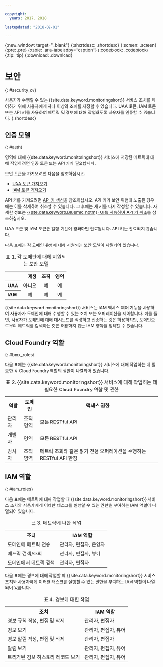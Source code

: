 ```yaml
---

copyright:
  years: 2017, 2018

lastupdated: "2018-02-01"

---
```


{:new_window: target="_blank"}
{:shortdesc: .shortdesc}
{:screen: .screen}
{:pre: .pre}
{:table: .aria-labeledby="caption"}
{:codeblock: .codeblock}
{:tip: .tip}
{:download: .download}


# 보안
{: #security_ov}

사용자가 수행할 수 있는 {{site.data.keyword.monitoringshort}} 서비스 조치를 제어하기 위해 사용자에게 하나 이상의 조치를 지정할 수 있습니다. UAA 토큰, IAM 토큰 또는 API 키를 사용하여 메트릭 및 경보에 대해 작업하도록 사용자를 인증할 수 있습니다. 
{:shortdesc}

   
## 인증 모델
{: #auth}

영역에 대해 {{site.data.keyword.monitoringshort}} 서비스에 저장된 메트릭에 대해 작업하려면 인증 토큰 또는 API 키가 필요합니다. 

보안 토큰을 가져오려면 다음을 참조하십시오.

* [UAA 토큰 가져오기](/docs/services/cloud-monitoring/security/auth_uaa.html#auth_uaa)
* [IAM 토큰 가져오기](/docs/services/cloud-monitoring/security/auth_iam.html#auth_iam)

API 키를 가져오려면 [API 키 생성](/docs/services/cloud-monitoring/security/auth_api_key.html#auth_api_key)을 참조하십시오. API 키가 보안 위험에 노출된 경우에는 이를 삭제하여 취소할 수 있습니다. 그 후에는 새 키를 다시 작성할 수 있습니다. 자세한 정보는 [{{site.data.keyword.Bluemix_notm}} UI를 사용하여 API 키 취소](/docs/services/cloud-monitoring/security/auth_api_key.html#revoke_ui)를 참조하십시오. 

UAA 토큰 및 IAM 토큰은 일정 기간이 경과하면 만료됩니다. API 키는 만료되지 않습니다. 

다음 표에는 각 도메인 유형에 대해 지원되는 보안 모델이 나열되어 있습니다.

<table>
  <caption>표 1. 각 도메인에 대해 지원되는 보안 모델</caption>
  <tr>
    <th></th>
	<th align="right">계정</th>
    <th align="right">조직</th>
    <th align="right">영역</th>	
  </tr>
  <tr>
    <th align="left">UAA</th>
	<td align="center">아니오</td>
	<td align="center">예</td>
	<td align="center">예</td>
  </tr>
  <tr>
    <th align="left">IAM</th>
	<td align="center">예</td>
	<td align="center">예</td>
	<td align="center">예</td>
  </tr>
</table>

{{site.data.keyword.monitoringshort}} 서비스는 IAM 액세스 제어 기능을 사용하여 사용자가 도메인에 대해 수행할 수 있는 조치 또는 오퍼레이션을 제어합니다. 예를 들면, 사용자가 도메인에 대해 대시보드를 작성하고 전송하는 것은 허용하지만, 도메인으로부터 메트릭을 검색하는 것은 허용하지 않는 IAM 정책을 정의할 수 있습니다.



## Cloud Foundry 역할
{: #bmx_roles}

다음 표에는 {{site.data.keyword.monitoringshort}} 서비스에 대해 작업하는 데 필요한 각 Cloud Foundry 역할의 권한이 나열되어 있습니다.

<table>
  <caption>표 2. {{site.data.keyword.monitoringshort}} 서비스에 대해 작업하는 데 필요한 Cloud Foundry 역할 및 권한</caption>
  <tr>
    <th>역할</th>
	<th>도메인</th>
	<th>액세스 권한</th>
  </tr>
  <tr>
    <td>관리자</td>
	<td>조직 <br>영역</td>
	<td>모든 RESTful API</td>
  </tr>
  <tr>
    <td>개발자</td>
	<td>영역</td>
	<td>모든 RESTful API</td>
  </tr>
  <tr>
    <td>감사자</td>
	<td>조직 <br>영역</td>
	<td>메트릭 조회와 같은 읽기 전용 오퍼레이션을 수행하는 RESTful API 한정</td>
  </tr>
</table>


## IAM 역할
{: #iam_roles}

다음 표에는 메트릭에 대해 작업할 때 {{site.data.keyword.monitoringshort}} 서비스 조치와 사용자에게 이러한 태스크를 실행할 수 있는 권한을 부여하는 IAM 역할이 나열되어 있습니다.

<table>
  <caption>표 3. 메트릭에 대한 작업 </caption>
  <tr>
	<th>조치</th>
	<th>IAM 역할</th>
  </tr>
  <tr>
    <td>도메인에 메트릭 전송</td>
	<td>관리자, 편집자, 운영자</td>
  </tr>
  <tr>
    <td>메트릭 검색/조회</td>
	<td>관리자, 편집자, 뷰어</td>
  </tr>
  <tr>
    <td>도메인에서 메트릭 검색</td>
	<td>관리자, 편집자</td>
  </tr>
</table>

다음 표에는 경보에 대해 작업할 때 {{site.data.keyword.monitoringshort}} 서비스 조치와 사용자에게 이러한 태스크를 실행할 수 있는 권한을 부여하는 IAM 역할이 나열되어 있습니다.

<table>
  <caption>표 4. 경보에 대한 작업 </caption>
  <tr>
	<th>조치</th>
	<th>IAM 역할</th>
  </tr>
  <tr>
    <td>경보 규칙 작성, 편집 및 삭제</td>
	<td>관리자, 편집자</td>
  </tr>
  <tr>
    <td>경보 보기</td>
	<td>관리자, 편집자, 뷰어</td>
  </tr>
  <tr>
    <td>경보 알림 작성, 편집 및 삭제</td>
	<td>관리자, 편집자</td>
  </tr>
  <tr>
    <td>알림 보기</td>
	<td>관리자, 편집자, 뷰어</td>
  </tr>
  <tr>
    <td>트리거된 경보 히스토리 레코드 보기</td>
	<td>관리자, 편집자, 뷰어</td>
  </tr>
</table>



